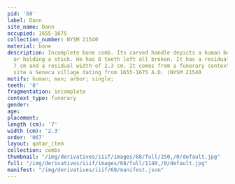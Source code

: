 ```yaml
---
pid: '68'
label: Dann
site_name: Dann
occupied: 1655-1675
collection_number: NYSM 21540
material: bone
description: Incomplete bone comb. Its carved handle depicts a human being in an arch
  or holding a stick. He has 8 teeth left all broken. It has a residual length of
  7 cm and a residual width of 2.3 cm. It comes from a funerary context from the Dann
  site a Seneca village dating from 1655-1675 A.D. (NYSM 21540
motifs: human; man; arbor; single;
teeth: '8'
fragmentation: incomplete
context_type: funerary
gender:
age:
placement:
length (cm): '7'
width (cm): '2.3'
order: '067'
layout: qatar_item
collection: combs
thumbnail: "/img/derivatives/iiif/images/68/full/250,/0/default.jpg"
full: "/img/derivatives/iiif/images/68/full/1140,/0/default.jpg"
manifest: "/img/derivatives/iiif/68/manifest.json"
---
```

